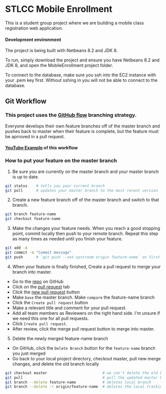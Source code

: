 # STLCC Mobile Enrollment

This is a student group project where we are building a mobile class registration web application.

#### Development environment
The project is being built with Netbeans 8.2 and JDK 8.

To run, simply download the project and ensure you have Netbeans 8.2 and JDK 8, and open the MobileEnrollment project folder.

To connect to the database, make sure you ssh into the EC2 instance with your .pem key first. Without sshing in you will not be able to connect to the database.


## Git Workflow

### This project uses the [GitHub flow](https://guides.github.com/introduction/flow/) branching strategy.

Everyone develops their own feature branches off of the master branch and pushes back to master when their feature is complete, but the feature must be aprroved in a pull request.

#### [YouTube Example](https://www.youtube.com/watch?v=GgjIvUrOpmg) of this workflow

### How to put your feature on the master branch

1. Be sure you are currently on the master branch and your master branch is up to date.
```bash
git status    # tells you your current branch
git pull      # updates your master branch to the most recent version
```

2. Create a new feature branch off of the master branch and switch to that branch.
```bash
git branch feature-name   
git checkout feature-name
```

3. Make the changes your feature needs. When you reach a good stopping point, commit locally then push to your remote branch. Repeat this step as many times as needed until you finish your feature.
```bash
git add -A
git commit -m "Commit message"
git push      # `git push --set-upstream origin feature-name` on first push
```

4. When your feature is finally finished, Create a pull request to merge your branch into master.
* Go to the [repo](https://github.com/temilun/stlccenrollment) on GitHub
* Click on the [pull request](https://github.com/temilun/stlccenrollment/pulls) tab
* Click the [new pull request](https://github.com/temilun/stlccenrollment/compare) button
* Make `base` the master branch. Make `compare` the feature-name branch
* Click the `Create pull request` button
* Make a relevant title and comment for your pull request.
* Add all team members as Reviewers on the right hand side. I'm unsure if we need this one for all pull requests.
* Click `Create pull request`.
* After review, click the merge pull request button to merge into master.

5. Delete the newly merged feature-name branch
* On GitHub, click the `Delete Branch` button for the `feature-name` branch you just merged
* Go back to your local project directory, checkout master, pull new merge changes, and delete the old branch locally
```bash
git checkout master                         # we can't delete the old branch if we're still on it
git pull                                    # pull the updated master branch that now has feature-name's work
git branch --delete feature-name            # deletes local branch
git branch --delete -r origin/feature-name  # deletes the local tracking branch
```

